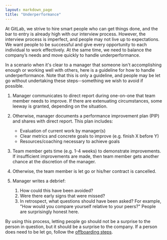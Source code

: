 ```yaml
---
layout: markdown_page
title: "Underperformance"
---
```


At GitLab, we strive to hire smart people who can get things done, and the bar
to entry is already high with our interview process. However, the interview
process is imperfect, and people may not live up to expectations. We want
people to be successful and give every opportunity to each individual to work
effectively. At the same time, we need to balance the company’s needs and move
quickly to handle underperformance.

In a scenario when it's clear to a manager that someone isn't accomplishing
enough or working well with others, here is a guideline for how to handle
underperformance. Note that this is only a guideline, and people may be let
go without undertaking these steps--something we wish to avoid if possible.

1) Manager communicates to direct report during one-on-one that team member
needs to improve. If there are extenuating circumstances, some leeway is
granted, depending on the situation.

2) Otherwise, manager documents a performance improvement plan (PIP) and
shares with direct report. This plan includes:

   * Evaluation of current work by manager(s)
   * Clear metrics and concrete goals to improve (e.g. finish X before Y)
   * Resources/coaching necessary to achieve goals

3) Team member gets time (e.g. 1-4 weeks) to demonstrate improvements. If
insufficient improvements are made, then team member gets another chance at
the discretion of the manager.

4) Otherwise, the team member is let go or his/her contract is cancelled.

5) Manager writes a debrief:

   1. How could this have been avoided?
   2. Were there early signs that were missed?
   3. In retrospect, what questions should have been asked? For example, "How
      would you compare yourself relative to your peers?" People are surprisingly
      honest here.

By using this process, letting people go should not be a surprise to the person in question, but it should be a surprise to the company. If a person does need to be let go, follow the [offboarding steps](/handbook/offboarding/).
